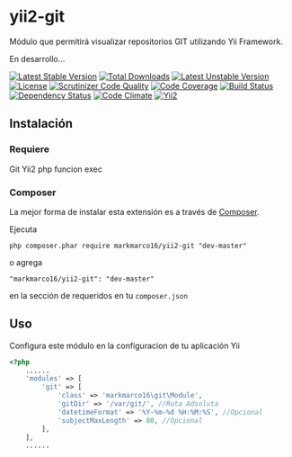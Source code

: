 yii2-git
========

Módulo que permitirá visualizar repositorios GIT utilizando Yii Framework.

En desarrollo...

[![Latest Stable Version](https://poser.pugx.org/markmarco16/yii2-git/v/stable.svg)](https://packagist.org/packages/markmarco16/yii2-git) 
[![Total Downloads](https://poser.pugx.org/markmarco16/yii2-git/downloads.svg)](https://packagist.org/packages/markmarco16/yii2-git) 
[![Latest Unstable Version](https://poser.pugx.org/markmarco16/yii2-git/v/unstable.svg)](https://packagist.org/packages/markmarco16/yii2-git) 
[![License](https://poser.pugx.org/markmarco16/yii2-git/license.svg)](https://packagist.org/packages/markmarco16/yii2-git)
[![Scrutinizer Code Quality](https://scrutinizer-ci.com/g/markmarco16/yii2-git/badges/quality-score.png?b=master)](https://scrutinizer-ci.com/g/markmarco16/yii2-git/?branch=master)
[![Code Coverage](https://scrutinizer-ci.com/g/markmarco16/yii2-git/badges/coverage.png?b=master)](https://scrutinizer-ci.com/g/markmarco16/yii2-git/?branch=master)
[![Build Status](https://scrutinizer-ci.com/g/markmarco16/yii2-git/badges/build.png?b=master)](https://scrutinizer-ci.com/g/markmarco16/yii2-git/build-status/master)
[![Dependency Status](https://www.versioneye.com/user/projects/54cfb7793ca0840b19000002/badge.svg?style=flat)](https://www.versioneye.com/user/projects/54cfb7793ca0840b19000002)
[![Code Climate](https://codeclimate.com/github/markmarco16/yii2-git/badges/gpa.svg)](https://codeclimate.com/github/markmarco16/yii2-git)
[![Yii2](https://img.shields.io/badge/Powered_by-Yii_Framework-green.svg?style=flat)](http://www.yiiframework.com/)

## Instalación

### Requiere

Git
Yii2
php
funcion exec 

### Composer

La mejor forma de instalar esta extensión es a través de [Composer](http://getcomposer.org/).

Ejecuta

```
php composer.phar require markmarco16/yii2-git "dev-master"
```

o agrega

```
"markmarco16/yii2-git": "dev-master"
```

en la sección de requeridos en tu ```composer.json```


## Uso

Configura este módulo en la configuracion de tu aplicación Yii

```php
<?php
    ......
    'modules' => [
        'git' => [
            'class' => 'markmarco16\git\Module',
            'gitDir' => '/var/git/', //Ruta Adsoluta
            'datetimeFormat' => '%Y-%m-%d %H:%M:%S', //Opcional
            'subjectMaxLength' => 80, //Opcional
        ],
    ],
    ......
```